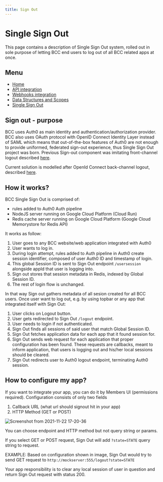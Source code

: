 ```yaml
---
title: Sign Out
---
```


# Single Sign Out
This page contains a description of Single Sign Out system, rolled out in sole purpose of letting BCC end users to log out of all BCC related apps at once.

## Menu
- [Home](./index.md)
- [API integration](./Api%20Integration.md)
- [Webhooks integration](./Webhooks.md)
- [Data Structures and Scopes](./Data%20Structures%20And%20Scopes.md)
- [Single Sign Out](./Single%20Sign%20Out.md)

## Sign out - purpose
BCC uses Auth0 as main identity and authentication/authorization provider. BCC also uses OAuth protocol with OpenID Connect Identity Layer instead of SAML which means that out-of-the-box features of Auth0 are not enough to provide uniformed, federated sign-out experience, thus Single Sign Out project was born. Previous Sign-out component was imitating front-channel logout described [here](https://openid.net/specs/openid-connect-frontchannel-1_0.html).

Current solution is modelled after OpenId Connect back-channel logout, described [here](https://openid.net/specs/openid-connect-backchannel-1_0.html).

## How it works?

BCC Single Sign Out is comprised of:
- rules added to Auth0 Auth pipeline
- NodeJS server running on Google Cloud Platform (Cloud Run)
- Redis cache server running on Google Cloud Platform (Google Cloud Memorystore for Redis API)

It works as follow:
1. User goes to any BCC website/web application integrated with Auth0
2. User wants to log in.
3. During login attempt, rules added to Auth pipeline in Auth0 create session identifier, composed of user Auth0 ID and timestamp of login.
4. This global Session ID is sent to Sign Out endpoint ```/usersession``` alongside appId that user is logging into.
5. Sign out stores that session metadata in Redis, indexed by Global Session ID.
6. The rest of login flow is unchanged.

In that way Sign out gathers metadata of all sesion created for all BCC users. Once user want to log out, e.g. by using topbar or any app that integrated itself with Sign Out:
1. User clicks on Logout button.
2. User gets redirected to Sign Out ```/logout``` endpoint.
3. User needs to login if not authenticated.
4. Sign Out finds all sessions of said user that match Global Session ID.
5. Sign Out fetches application data for each app that it found session for.
6. Sign Out sends web request for each application that proper configuration has been found.
These requests are callbacks, meant to inform application, that users is logging out and his/her local sessions should be cleared.
7. Sign Out redirects user to Auth0 logout endpoint, terminating Auth0 session.

## How to configure my app?
If you want to integrate your app, you can do it by Members UI (permissions required).
Configuration consists of only two fields 
1. Callback URL (what url should signout hit in your app)
2. HTTP Method (GET or POST)

![Screenshot from 2021-11-22 17-20-36](https://user-images.githubusercontent.com/16034216/142897335-d4be151f-2120-457d-8791-ea0050a2343f.png)

You can choose endpoint and HTTP method but not query string or params. 

If you select GET or POST request, Sign Out will add ```?state=STATE``` query string to request. 


EXAMPLE: Based on configuration shown in image, Sign Out would try to send GET request to ```http://mockserver:555/logout?state=STATE```

Your app responsibility is to clear any local session of user in question and return Sign Out request with status 200.
